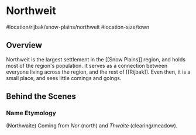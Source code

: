 # Northweit
#location/rijbak/snow-plains/northweit #location-size/town

## Overview
Northweit is the largest settlement in the [[Snow Plains]] region, and holds most of the region's population. It serves as a connection between everyone living across the region, and the rest of [[Rijbak]]. Even then, it is a small place, and sees little comings and goings.

## Behind the Scenes
### Name Etymology
(Northwaite) Coming from *Nor* (north) and *Thwaite* (clearing/meadow).